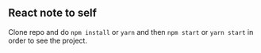 ## React note to self

Clone repo and do `npm install` or `yarn` and then `npm start` or `yarn start` in order to see the project.
